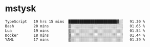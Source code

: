# mstysk

<!--START_SECTION:waka-->

```txt
TypeScript   19 hrs 15 mins  ██████████████████████▓░░   91.30 %
Bash         20 mins         ▒░░░░░░░░░░░░░░░░░░░░░░░░   01.65 %
Lua          19 mins         ▒░░░░░░░░░░░░░░░░░░░░░░░░   01.54 %
Docker       18 mins         ▒░░░░░░░░░░░░░░░░░░░░░░░░   01.44 %
YAML         17 mins         ▒░░░░░░░░░░░░░░░░░░░░░░░░   01.39 %
```

<!--END_SECTION:waka-->
